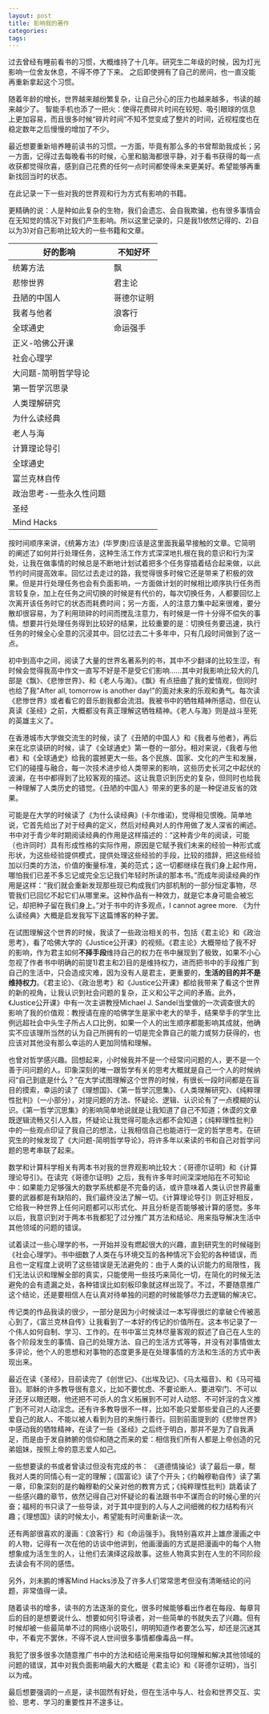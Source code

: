 ```yaml
---
layout: post
title: 影响我的著作
categories:
tags: 
---
```


过去曾经有睡前看书的习惯，大概维持了十几年。研究生二年级的时候，因为灯光影响一位舍友休息，不得不停了下来。
之后即使拥有了自己的房间，也一直没能再重新拿起这个习惯。

随着年龄的增长，世界越来越纷繁复杂，让自己分心的压力也越来越多，书读的越来越少了。
智能手机也添了一把火：使得花费碎片时间在较短、吸引眼球的信息上更加容易，而且很多时候“碎片时间”不知不觉变成了整片的时间，近视程度也在稳定数年之后慢慢的增加了不少。

最近想要重新培养睡前读书的习惯。一方面，毕竟有那么多的书曾帮助我成长；另一方面，记得过去每晚看书的时候，心里和脑海都很平静，对于看书获得的每一点收获都觉得欣喜，感到自己花费的任何一点时间都使得未来更美好。希望能够再重新找回当时的状态。

在此记录一下一些对我的世界观和行为方式有影响的书籍。

更精确的说：人是种如此复杂的生物，我们会遗忘、会自我欺骗，也有很多事情会在无知觉的情况下对我们产生影响。所以这里记录的，只是我1)依然记得的、2)自以为3)对自己影响比较大的一些书籍和文章。

|好的影响|不知好坏|
|---|---|
|统筹方法|飘|
|悲惨世界|君主论|
|丑陋的中国人|哥德尔证明|
|我者与他者|浪客行|
|全球通史|命运强手|
|正义-哈佛公开课||
|社会心理学||
|大问题-简明哲学导论||
|第一哲学沉思录||
|人类理解研究||
|为什么读经典||
|老人与海||
|计算理论导引||
|全球通史||
|富兰克林自传||
|政治思考-一些永久性问题||
|圣经||
|Mind Hacks||

按时间顺序来讲，《统筹方法》(华罗庚)应该是这里面我最早接触的文章。它简明的阐述了如何并行处理任务，这种生活工作方式深深地扎根在我的意识和行为深处，让我在做事情的时候总是不断地计划试着把多个任务穿插着结合起来做，以此节约时间提高效率。回忆过去走过的路，我觉得很多时候它还是带来了积极的效果。但是并行处理任务也会有负面影响，一方面做计划的时候相比顺序执行任务而言较复杂，加上在任务之间切换的时候是有代价的，每次切换任务，人都要回忆上次离开该任务时它的状态而耗费时间；另一方面，人的注意力集中起来很难，要分散却很容易，为了利用琐碎的时间而搅乱注意力，有时候是一件十分得不偿失的事情。想要并行处理任务得到比较好的结果，比较重要的是：切换任务要迅速，执行任务的时候全心全意的沉浸其中。回忆过去二十多年中，只有几段时间做到了这一点。

初中到高中之间，阅读了大量的世界名著系列的书，其中不少翻译的比较生涩，有时候会觉得我高中作文一直写不好是不是受它们影响……其中对我影响比较大的几部是《飘》、《悲惨世界》、和《老人与海》。《飘》有点扭曲了我的爱情观，但同时也给了我"After all, tomorrow is another day!"的面对未来的乐观和勇气。每次读《悲惨世界》或者看它的音乐剧我都会流泪。我被书中的牺牲精神所感动，但在认真读《圣经》之前，大概都没有真正理解这牺牲精神。《老人与海》则是战斗至死的英雄主义了。

在香港城市大学做交流生的时候，读了《丑陋的中国人》和《我者与他者》，再后来在北京读研的时候，读了《全球通史》第一卷的一部分。相对来说，《我者与他者》和《全球通史》给我的震撼更大一些。各个民族、国家、文化的产生和发展，它们的碰撞与融合，每一次技术进步给人类带来的影响，这些历史长河之中起伏的波澜，在书中都得到了比较客观的描述。这让我意识到历史的复杂，但同时也给我一种理解了人类历史的错觉。《丑陋的中国人》带来的更多的是一种促进反省的效果。

可能是在大学的时候读了《为什么读经典》(卡尔维诺)，觉得相见恨晚。简单地说，它首先给出了对于经典的定义，然后对经典对人的作用做了发人深省的阐述。书中对于青少年时期阅读经典的作用是这样描述的：“这种青少年的阅读，可能（也许同时）具有形成性格的实际作用，原因是它赋予我们未来的经验一种形式或形状，为这些经验提供模式，提供处理这些经验的手段，比较的措辞，把这些经验加以归类的方法，价值的衡量标准，美的范式；这一切都继续在我们身上起作用，哪怕我们已差不多忘记或完全忘记我们年轻时所读的那本书。”而成年阅读经典的作用是这样：“我们就会重新发现那些现已构成我们内部机制的一部分恒定事物，尽管我们已回忆不起它们从哪里来。这种作品有一种效力，就是它本身可能会被忘记，却把种子留在我们身上。”对于书中的许多观点，I cannot agree more. 《为什么读经典》大概是启发我写下这篇博客的种子罢。

在试图理解这个世界的时候，我读了一些政治相关的书，包括《君主论》和《政治思考》，看了哈佛大学的《Justice公开课》的视频。《君主论》大概带给了我不好的影响，作为君主如何**不择手段**维持自己的权力在书中展现到了极致，如果不小心忽视了作者书中明确的前提1)君主和2)目的是维持权力，进而把书中的手段推广到自己的生活中，只会造成灾难，因为没有人是君主，更重要的，**生活的目的并不是维持权力**。《君主论》、《政治思考》和《Justice公开课》都给我带来了看这个世界的新的视角，让我认识到社会问题的复杂，正义和公平之间的矛盾。此外，《Justice公开课》中有一次主讲教授Michael J. Sandel当堂做的一次调查很大的影响了我的价值观：教授请在座的哈佛学生是家中老大的举手，结果举手的学生比例远超社会中头生子所占人口比例，如果一个人的出生顺序都能影响其成就，他确实不应该理所当然的认为自己所拥有的一切是完全靠自己的能力或努力获得的，也应该对其他没有那么幸运的人更加同情和理解。

也曾对哲学感兴趣。回想起来，小时候我并不是一个经常问问题的人，更不是一个善于问问题的人。印象深刻的唯一跟哲学有关的思考大概就是自己一个人的时候纳闷“自己到底是什么？”在大学试图理解这个世界的时候，有很长一段时间都是在盲目的摸索，幸运的读了《理想国》、《第一哲学沉思集》、《人类理解研究》、《纯粹理性批判》（一小部分），对提问题的方法、怀疑论、逻辑、认识论有了一点模糊的认识。《第一哲学沉思集》的影响简单地说就是让我知道了自己不知道；休谟的文章既逻辑流畅又引人入胜，怀疑论让我觉得可能永远都不会知道；《纯粹理性批判》中的一些观点印证了我自己的想法，让我相信自己也能进行一定的哲学思考。在研究生的时候发现了《大问题-简明哲学导论》，将许多年以来读的书和自己对哲学问题的思考串联了起来。

数学和计算科学相关有两本书对我的世界观影响比较大：《哥德尔证明》和《计算理论导引》。在读完《哥德尔证明》之后，我有许多年时间深深地陷在不可知论中：如果能力足够强大的数学系统都是不完备的话，或许意味着人类认识世界最重要的武器都是有缺陷的，我们最终没法了解一切。《计算理论导引》则正好相反，它给我一种世界上任何问题都可以形式化、并且分析是否能够被计算的感觉。多年以后，我意识到对于两本书我都犯了过分推广其方法和结论、用来指导解决生活中其他领域的问题的错误。

试着读过一些心理学的书，一开始并没有燃起很大的兴趣，直到研究生的时候碰到《社会心理学》。书中细数了人类在与环境交互的各种情况下会犯的各种错误，而且也一定程度上说明了这些错误是无法避免的：由于人类的认识能力的局限性，我们无法认识和理解全部的真实，只能使用一些技巧来简化一切，在简化的时候无法避免的会有遗漏之处，各种错误比如刻板印象就这样出现了。不过，不要随意推广这个结论，还是要相信人在认真对待单独的问题的时候能够尽力去逻辑的解决它。

传记类的作品我读的很少，一部分是因为小时候读过一本写得很烂的拿破仑传被恶心到了，《富兰克林自传》让我看到了一本好的传记的价值所在。这本书记录了一个伟人如何自制、学习、工作的。在书中富兰克林尽量客观的叙述了自己在人生的各个阶段发生的事情、自己的处理方法、自己的生活方式等等，并没有对事情做太多评论，他个人的思想和对事物的态度更多是在处理事情的方法和生活的方式中表现出来。

最近在读《圣经》，目前读完了《创世记》、《出埃及记》、《马太福音》、和《马可福音》。耶稣的许多教导很有意义，比如不要忧虑、不要论断人、要进窄门、不可以牙还牙以眼还眼，他还把不可杀人的含义拓展到不可对人动怒、不可奸淫的含义推广到不可对人动淫念。还有许多教导很不一样，比如不能只爱那些爱自己的人还要爱自己的敌人、不能以被人看到为目的来施行善行。回到前面提到的《悲惨世界》中感动我的牺牲精神，在读了一些《圣经》之后终于明白，那并不是为了自我满足，而是由于发自肺腑的信仰和随之而来的爱：相信我们所有人都是上帝创造的兄弟姐妹，按照上帝的意志爱人如己。

一些想要读的书或者曾读过但没有完成的书：
《道德情操论》读了最后一章，帮我对人类的同情心有一定的理解；《国富论》读了个开头；《约翰穆勒自传》读了第一章，印象深刻的是约翰穆勒的父亲对他的教育方式；《纯粹理性批判》跳着读了一些感兴趣的章节，依然记得自己对怀疑论的看法跟书中不谋而合的时候心里的兴奋；福柯的书只读了一些导读，对于其中提到的人与人之间细微的权力结构有兴趣；《理想国》读的时候太小，希望能有时间重新读一次。

还有两部很喜欢的漫画：《浪客行》和《命运强手》。我特别喜欢井上雄彦漫画之中的人物，记得有一次在他的访谈中他讲到，他画漫画的方式是把漫画中的每个人物想象成为活生生的人，让他们去演绎这段故事。这些人物真实到在人生的不同阶段去读会有不同的感悟。

另外，刘未鹏的博客Mind Hacks涉及了许多人们常常思考但没有清晰结论的问题，非常值得一读。

随着读书的增多，读书的方法逐渐的变化，很多时候能够看出作者在每段、每章背后的目的是想要说什么、想要如何引导读者，对一些简单的书就失去了兴趣。但有时候却被一些最简单不过的网络小说吸引，明明知道作者要怎么写，却还是沉迷其中，不看完不罢休，不得不说人世间很多事情都像毒品一样。

我犯了很多很多次随意推广书中的方法和结论用来指导如何理解和解决其他领域的问题的错误，其中对我负面影响最大的大概是《君主论》和《哥德尔证明》，当引以为戒。

最后想要强调的一点是，读书固然有好处，但在生活中与人、社会和世界交互、实验、思考、学习的重要性并不遑多让。
